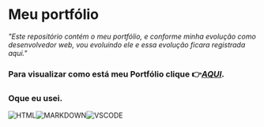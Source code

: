 #  Meu portfólio

 _"Este repositório contém o meu portfólio, e conforme minha evolução como desenvolvedor web, vou evoluindo ele e essa evolução ficara registrada aqui."_

### Para visualizar como está meu Portfólio clique 👉[_AQUI_](https://viniciusrogatti.github.io/).

### **Oque eu usei**.<br>
![HTML](https://img.shields.io/badge/HTML-239120?style=for-the-badge&logo=html5&logoColor=white)![MARKDOWN](https://img.shields.io/badge/Markdown-000000?style=for-the-badge&logo=markdown&logoColor=white)![VSCODE](https://img.shields.io/badge/Visual_Studio_Code-0078D4?style=for-the-badge&logo=visual%20studio%20code&logoColor=white)
